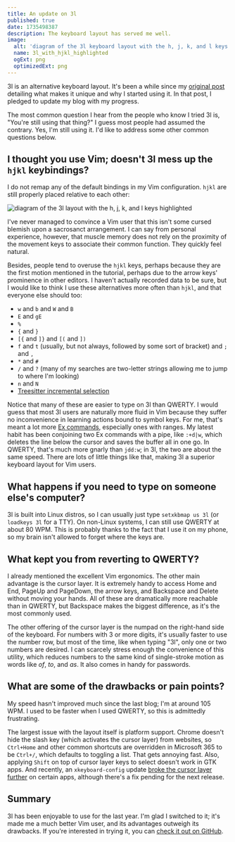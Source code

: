 ```yaml
---
title: An update on 3l
published: true
date: 1735498387
description: The keyboard layout has served me well.
image:
  alt: 'diagram of the 3l keyboard layout with the h, j, k, and l keys highlighted'
  name: 3l_with_hjkl_highlighted
  ogExt: png
  optimizedExt: png
---
```

3l is an alternative keyboard layout. It's been a while since my [original
post](/blog/learning-3l) detailing what makes it unique and why I started using
it. In that post, I pledged to update my blog with my progress.

The most common question I hear from the people who know I tried 3l is, "You're
still using that thing?" I guess most people had assumed the contrary. Yes, I'm
still using it. I'd like to address some other common questions below.

## I thought you use Vim; doesn't 3l mess up the `hjkl` keybindings?

I do not remap any of the default bindings in my Vim configuration. `hjkl` are
still properly placed relative to each other:

![diagram of the 3l layout with the h, j, k, and l keys highlighted](3l_with_hjkl_highlighted.png)

I've never managed to convince a Vim user that this isn't some cursed blemish
upon a sacrosanct arrangement. I can say from personal experience, however,
that muscle memory does not rely on the proximity of the movement keys to
associate their common function. They quickly feel natural.

Besides, people tend to overuse the `hjkl` keys, perhaps because they are the
first motion mentioned in the tutorial, perhaps due to the arrow keys'
prominence in other editors. I haven't actually recorded data to be sure, but I
would like to think I use these alternatives more often than `hjkl`, and that
everyone else should too:

* `w` and `b` and `W` and `B`
* `E` and `gE`
* `%`
* `{` and `}`
* `[{` and `]}` and `[(` and `])`
* `f` and `t` (usually, but not always, followed by some sort of bracket) and
`;` and `,`
* `*` and `#`
* `/` and `?` (many of my searches are two-letter strings allowing me to jump
to where I'm looking)
* `n` and `N`
* [Treesitter incremental selection](https://github.com/nvim-treesitter/nvim-treesitter?tab=readme-ov-file#incremental-selection)

Notice that many of these are easier to type on 3l than QWERTY. I would guess
that most 3l users are naturally more fluid in Vim because they suffer no
inconvenience in learning actions bound to symbol keys. For me, that's meant a
lot more [Ex commands](/blog/three-snazzy-vim-commands), especially ones with
ranges. My latest habit has been conjoining two Ex commands with a pipe, like
`:+d|w`, which deletes the line below the cursor and saves the buffer all in
one go. In QWERTY, that's much more gnarly than `jdd:w`; in 3l, the two are
about the same speed. There are lots of little things like that, making 3l a
superior keyboard layout for Vim users.

## What happens if you need to type on someone else's computer?

3l is built into Linux distros, so I can usually just type `setxkbmap us 3l`
(or `loadkeys 3l` for a TTY). On non-Linux systems, I can still use QWERTY at
about 80&nbsp;WPM. This is probably thanks to the fact that I use it on my
phone, so my brain isn't allowed to forget where the keys are.

## What kept you from reverting to QWERTY?

I already mentioned the excellent Vim ergonomics. The other main advantage is
the cursor layer. It is extremely handy to access Home and End, PageUp and
PageDown, the arrow keys, and Backspace and Delete without moving your hands.
All of these are dramatically more reachable than in QWERTY, but Backspace
makes the biggest difference, as it's the most commonly used.

The other offering of the cursor layer is the numpad on the right-hand side of
the keyboard. For numbers with 3 or more digits, it's usually faster to use the
number row, but most of the time, like when typing "3l", only one or two
numbers are desired. I can scarcely stress enough the convenience of this
utility, which reduces numbers to the same kind of single-stroke motion as
words like *of*, *to*, and *as*. It also comes in handy for passwords.

## What are some of the drawbacks or pain points?

My speed hasn't improved much since the last blog; I'm at around 105 WPM. I
used to be faster when I used QWERTY, so this is admittedly frustrating.

The largest issue with the layout itself is platform support. Chrome doesn't
hide the slash key (which activates the cursor layer) from websites, so
`Ctrl+Home` and other common shortcuts are overridden in Microsoft&nbsp;365 to
be `Ctrl+/`, which defaults to toggling a list. That gets annoying fast. Also,
applying `Shift` on top of cursor layer keys to select doesn't work in GTK
apps. And recently, an `xkeyboard-config` update [broke the cursor layer
further](https://gitlab.freedesktop.org/xkeyboard-config/xkeyboard-config/-/issues/500)
on certain apps, although there's a fix pending for the next release.

## Summary

3l has been enjoyable to use for the last year. I'm glad I switched to it; it's
made me a much better Vim user, and its advantages outweigh its drawbacks. If
you're interested in trying it, you can [check it out on
GitHub](https://github.com/jackrosenthal/threelayout).
